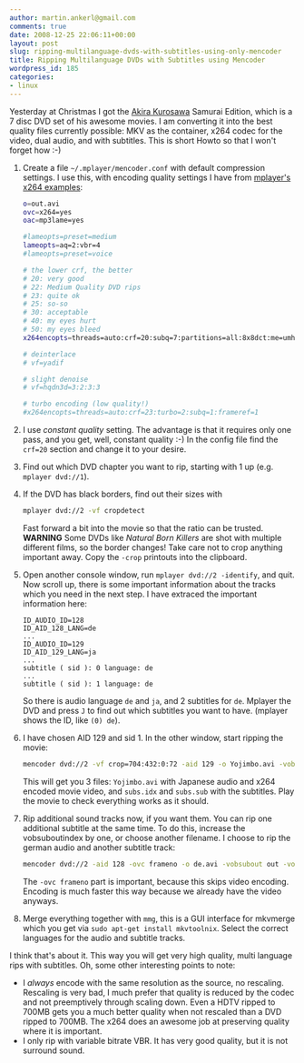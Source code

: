 ```yaml
---
author: martin.ankerl@gmail.com
comments: true
date: 2008-12-25 22:06:11+00:00
layout: post
slug: ripping-multilanguage-dvds-with-subtitles-using-only-mencoder
title: Ripping Multilanguage DVDs with Subtitles using Mencoder
wordpress_id: 185
categories:
- linux
---
```


Yesterday at Christmas I got the [Akira Kurosawa](http://en.wikipedia.org/wiki/Akira_Kurosawa) Samurai Edition, which is a 7 disc DVD set of his awesome movies. I am converting it into the best quality files currently possible: MKV as the container, x264 codec for the video, dual audio, and with subtitles. This is short Howto so that I won't forget how :-)


1. Create a file `~/.mplayer/mencoder.conf` with default compression settings. I use this, with encoding quality settings I have from [mplayer's x264 examples](http://www.mplayerhq.hu/DOCS/HTML/en/menc-feat-x264.html#menc-feat-x264-example-settings):

   ```bash
   o=out.avi
   ovc=x264=yes
   oac=mp3lame=yes

   #lameopts=preset=medium
   lameopts=aq=2:vbr=4
   #lameopts=preset=voice

   # the lower crf, the better
   # 20: very good
   # 22: Medium Quality DVD rips
   # 23: quite ok
   # 25: so-so
   # 30: acceptable
   # 40: my eyes hurt
   # 50: my eyes bleed
   x264encopts=threads=auto:crf=20:subq=7:partitions=all:8x8dct:me=umh:frameref=5:bframes=3:b_pyramid:weight_b

   # deinterlace
   # vf=yadif

   # slight denoise
   # vf=hqdn3d=3:2:3:3

   # turbo encoding (low quality!)
   #x264encopts=threads=auto:crf=23:turbo=2:subq=1:frameref=1
   ```

1. I use *constant quality* setting. The advantage is that it requires only one pass, and you get, well, constant quality :-) In the config file find the `crf=20` section and change it to your desire.

1. Find out which DVD chapter you want to rip, starting with 1 up (e.g. `mplayer dvd://1`).

1. If the DVD has black borders, find out their sizes with 
    
   ```bash
   mplayer dvd://2 -vf cropdetect
   ```

   Fast forward a bit into the movie so that the ratio can be trusted.
   **WARNING** Some DVDs like *Natural Born Killers* are shot with multiple different films, so the border changes! Take care not to crop anything important away. Copy the `-crop` printouts into the clipboard.

1. Open another console window, run `mplayer dvd://2 -identify`, and quit. Now scroll up, there is some important information about the tracks which you need in the next step. I have extraced the important information here:

   ```
   ID_AUDIO_ID=128
   ID_AID_128_LANG=de
   ...
   ID_AUDIO_ID=129
   ID_AID_129_LANG=ja
   ...
   subtitle ( sid ): 0 language: de
   ...
   subtitle ( sid ): 1 language: de
   ```

   So there is audio language `de` and `ja`, and 2 subtitles for `de`. Mplayer the DVD and press `J` to find out which subtitles you want to have. (mplayer shows the ID, like `(0) de`).

1. I have chosen AID 129 and sid 1. In the other window, start ripping the movie:

   ```bash
   mencoder dvd://2 -vf crop=704:432:0:72 -aid 129 -o Yojimbo.avi -vobsubout subs -vobsuboutindex 0 -sid 1
   ```

   This will get you 3 files: `Yojimbo.avi` with Japanese audio and x264 encoded movie video, and `subs.idx` and `subs.sub` with the subtitles. Play the movie to check everything works as it should.


1. Rip additional sound tracks now, if you want them. You can rip one additional subtitle at the same time. To do this, increase the vobsuboutindex by one, or choose another filename. I choose to rip the german audio and another subtitle track:
    
   ```bash
   mencoder dvd://2 -aid 128 -ovc frameno -o de.avi -vobsubout out -vobsuboutindex 0 -sid 1
   ```

   The `-ovc frameno` part is important, because this skips video encoding. Encoding is much faster this way because we already have the video anyways.

1. Merge everything together with `mmg`, this is a GUI interface for mkvmerge which you get via `sudo apt-get install mkvtoolnix`. Select the correct languages for the audio and subtitle tracks.


I think that's about it. This way you will get very high quality, multi language rips with subtitles. Oh, some other interesting points to note:


* I _always_ encode with the same resolution as the source, no rescaling. Rescaling is very bad, I much prefer that quality is reduced by the codec and not preemptively through scaling down. Even a HDTV ripped to 700MB gets you a much better quality when not rescaled than a DVD ripped to 700MB. The x264 does an awesome job at preserving quality where it is important.
* I only rip with variable bitrate VBR. It has very good quality, but it is not surround sound.

